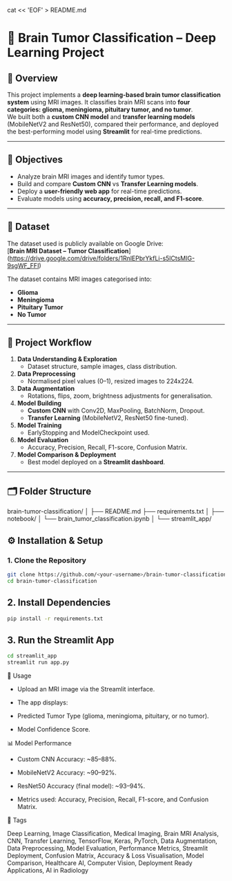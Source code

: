 cat << 'EOF' > README.md
# 🧠 Brain Tumor Classification – Deep Learning Project

## **📖 Overview**
This project implements a **deep learning-based brain tumor classification system** using MRI images. It classifies brain MRI scans into **four categories: glioma, meningioma, pituitary tumor, and no tumor**.  
We built both a **custom CNN model** and **transfer learning models** (MobileNetV2 and ResNet50), compared their performance, and deployed the best-performing model using **Streamlit** for real-time predictions.

---

## **🎯 Objectives**
- Analyze brain MRI images and identify tumor types.
- Build and compare **Custom CNN** vs **Transfer Learning models**.
- Deploy a **user-friendly web app** for real-time predictions.
- Evaluate models using **accuracy, precision, recall, and F1-score**.

---

## **📂 Dataset**
The dataset used is publicly available on Google Drive:  
[**Brain MRI Dataset – Tumor Classification**]
(https://drive.google.com/drive/folders/1RnlEPbrYkfLi-s5lCtsMIG-9sgWF_FFI)  

The dataset contains MRI images categorised into:  
- **Glioma**  
- **Meningioma**  
- **Pituitary Tumor**  
- **No Tumor**

---

## **📌 Project Workflow**
1. **Data Understanding & Exploration**  
   - Dataset structure, sample images, class distribution.  
2. **Data Preprocessing**  
   - Normalised pixel values (0–1), resized images to 224x224.  
3. **Data Augmentation**  
   - Rotations, flips, zoom, brightness adjustments for generalisation.  
4. **Model Building**  
   - **Custom CNN** with Conv2D, MaxPooling, BatchNorm, Dropout.  
   - **Transfer Learning** (MobileNetV2, ResNet50 fine-tuned).  
5. **Model Training**  
   - EarlyStopping and ModelCheckpoint used.  
6. **Model Evaluation**  
   - Accuracy, Precision, Recall, F1-score, Confusion Matrix.  
7. **Model Comparison & Deployment**  
   - Best model deployed on a **Streamlit dashboard**.

---

## **🗂 Folder Structure**

brain-tumor-classification/
│
├── README.md
├── requirements.txt
│
├── notebook/
│ └── brain_tumor_classification.ipynb
│
└── streamlit_app/

## **⚙️ Installation & Setup**

### **1. Clone the Repository**
```bash
git clone https://github.com/<your-username>/brain-tumor-classification.git
cd brain-tumor-classification
```

## 2. Install Dependencies
``` bash
pip install -r requirements.txt
```

## 3. Run the Streamlit App 
``` bash
cd streamlit_app
streamlit run app.py
```

🚀 Usage

- Upload an MRI image via the Streamlit interface.

- The app displays:
  
- Predicted Tumor Type (glioma, meningioma, pituitary, or no tumor).

- Model Confidence Score.

📊 Model Performance

- Custom CNN Accuracy: ~85–88%.

- MobileNetV2 Accuracy: ~90–92%.

- ResNet50 Accuracy (final model): ~93–94%.

- Metrics used: Accuracy, Precision, Recall, F1-score, and Confusion Matrix.

🔖 Tags

Deep Learning, Image Classification, Medical Imaging, Brain MRI Analysis, CNN, Transfer Learning, TensorFlow, Keras, PyTorch, Data Augmentation, Data Preprocessing, Model Evaluation, Performance Metrics, Streamlit Deployment, Confusion Matrix, Accuracy & Loss Visualisation, Model Comparison, Healthcare AI, Computer Vision, Deployment Ready Applications, AI in Radiology







